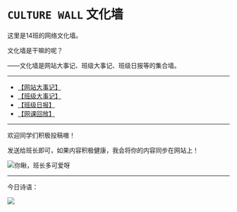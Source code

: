 # `CULTURE WALL` 文化墙

这里是14班的网络文化墙。

文化墙是干嘛的呢？

——文化墙是网站大事记、班级大事记、班级日报等的集合墙。

---

- [【网站大事记】]()
- [【班级大事记】]()
- [【班级日报】]()
- [【网课回放】](https://pan.baidu.com/s/18nZBTzE3451ZP7nFOeWBRQ?pwd=b53e)


---

欢迎同学们积极投稿嗷！

发送给班长即可，如果内容积极健康，我会将你的内容同步在网站上！

![你瞅，班长多可爱呀](https://2022-14.github.io/files/images/ZZdzb.gif)

---

今日诗语：

![](https://v2.jinrishici.com/one.svg?font-size=18)


